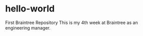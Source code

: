 # hello-world
First Braintree Repository
This is my 4th week at Braintree as an engineering manager.
